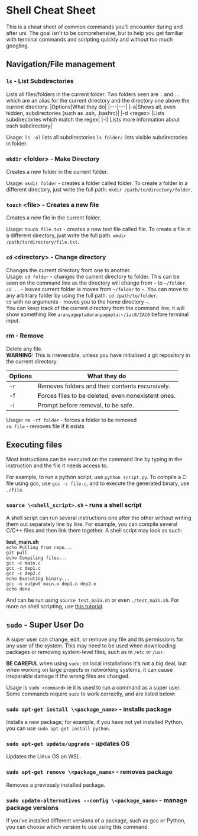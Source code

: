 # Shell Cheat Sheet

This is a cheat sheet of common commands you'll encounter during and after uni. The goal isn't to be comprehensive, but to help you get familiar with terminal commands and scripting quickly and without too much googling. 

## Navigation/File management

### `ls` - List Subdirectories
Lists all files/folders in the current folder. Two folders seen are `.` and `..` which are an alias for the current directory and the directory one above the current directory.
|Options|What they do|
|---|---|
|-a|Shows all, even hidden, subdirectories (such as .ssh, .bashrc)|
|-d \<regex> |Lists subdirectories which match the regex|
|-l| Lists more information about each subdirectory|

Usage: `ls -al` lists all subdirectories
`ls folder/` lists visible subdirectories in folder.

### `mkdir` \<folder> - Make Directory
Creates a new folder in the current folder. 

Usage: `mkdir folder`  - creates a folder called folder. To create a folder in a different directory, just write the full path: `mkdir /path/to/directory/folder`.

### `touch` \<file> - Creates a new file
Creates a new file in the current folder.
 
Usage: `touch file.txt` - creates a new text file called file. To create a file in a different directory, just write the full path: `mkdir /path/to/directory/file.txt`.

### `cd` \<directory> - Change directory
Changes the current directory from one to another. \
Usage: `cd folder` - changes the current directory to folder. This can be seen on the command line as the directory will change from `~` to `~/folder`. \
`cd ..` - leaves current folder ie moves from `~/folder` to `~`. You can move to any arbitrary folder by using the full path: `cd /path/to/folder`. \
`cd` with no arguments - moves you to the home directory `~`. \
You can keep track of the current directory from the command line; it will show something like `aranyagupta@aranyagupta:~/iac0/IAC0` before terminal input. 

### rm - Remove
Delete any file. \
**WARNING:** This is irreversible, unless you have initialised a git repository in the current directory. 

|Options|What they do|
|---|---|
|-r|Removes folders and their contents **r**ecursively.|
|-f|**F**orces files to be deleted, even nonexistent ones.|
|-i|Prompt before removal, to be safe.|

Usage: `rm -rf folder` - forces a folder to be removed \
`rm file` - removes file if it exists

## Executing files

Most instructions can be executed on the command line by typing in the instruction and the file it needs access to.

For example, to run a python script, use `python script.py`. To compile a C file using gcc, use `gcc -c file.c`, and to execute the generated binary, use `./file`.

### `source \<shell_script>.sh` - runs a shell script
A shell script can run several instructions one after the other without writing them out separately line by line. For example, you can compile several C/C++ files and then link them together. A shell script may look as such:

**test_main.sh** \
`echo Pulling from repo...` \
`git pull` \
`echo Compiling files...` \
`gcc -c main.c` \
`gcc -c dep1.c` \
`gcc -c dep2.c` \
`echo Executing binary...` \
`gcc -o output main.o dep1.o dep2.o` \
`echo done` 

And can be run using `source test_main.sh` or even `./test_main.sh`. For more on shell scripting, use [this tutorial](https://www.shellscript.sh/).
### 

## `sudo` - Super User Do
A super user can change, edit, or remove any file and its permissions for any user of the system. This may need to be used when downloading packages or removing system-level files, such as in `/etc` or `/usr`.

**BE CAREFUL** when using `sudo`; on local installations it's not a big deal, but when working on large projects or networking systems, it can cause irreparable damage if the wrong files are changed. 

Usage is `sudo <command>` ie it is used to run a command as a super user. Some commands require `sudo` to work correctly, and are listed below:

### `sudo apt-get install \<package_name>` - installs package
Installs a new package; for example, if you have not yet installed Python, you can use `sudo apt-get install python`.

### `sudo apt-get update/upgrade` - updates OS
Updates the Linux OS on WSL.

### `sudo apt-get remove \<package_name>` - removes package
Removes a previously installed package. 

### `sudo update-alternatives --config \<package_name>` - manage package versions
If you've installed different versions of a package, such as gcc or Python, you can choose which version to use using this command. 